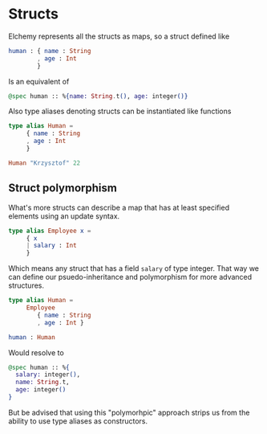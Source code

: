 # Structs

Elchemy represents all the structs as maps, so a struct defined like

``` elm
human : { name : String
        , age : Int
        }
```
Is an equivalent of

``` elixir
@spec human :: %{name: String.t(), age: integer()}
```

Also type aliases denoting structs can be instantiated like functions

``` elm
type alias Human =
     { name : String
     , age : Int
     }
```
``` elm
Human "Krzysztof" 22
```

## Struct polymorphism
What's more structs can describe a map that has at least specified elements using an update syntax.

``` elm
type alias Employee x =
     { x
     | salary : Int
     }
```
Which means any struct that has a field `salary` of type integer.
That way we can define our psuedo-inheritance and polymorphism for more advanced structures.

``` elm
type alias Human =
     Employee
        { name : String
        , age : Int }

human : Human
```
Would resolve to

``` elixir
@spec human :: %{
  salary: integer(),
  name: String.t,
  age: integer()
}
```

But be advised that using this "polymorhpic" approach strips us from the ability to use type aliases as constructors.
